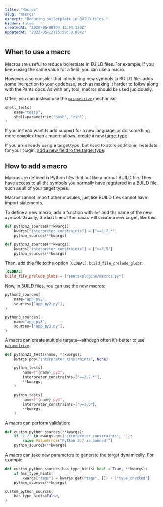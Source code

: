 ```yaml
---
title: "Macros"
slug: "macros"
excerpt: "Reducing boilerplate in BUILD files."
hidden: false
createdAt: "2020-05-08T04:15:04.126Z"
updatedAt: "2022-05-12T15:59:18.084Z"
---
```

When to use a macro
-------------------

Macros are useful to reduce boilerplate in BUILD files. For example, if you keep using the same value for a field, you can use a macro. 

However, also consider that introducing new symbols to BUILD files adds some indirection to your codebase, such as making it harder to follow along with the Pants docs. As with any tool, macros should be used judiciously.

Often, you can instead use the [`parametrize`](doc:targets) mechanism:

```python BUILD
shell_tests(
    name="tests",
    shell=parametrize("bash", "zsh"),
)
```

If you instead want to add support for a new language, or do something more complex than a macro allows, create a new [target type](doc:target-api-new-targets).

If you are already using a target type, but need to store additional metadata for your plugin, [add a new field to the target type](doc:target-api-extending-targets).

How to add a macro
------------------

Macros are defined in Python files that act like a normal BUILD file. They have access to all the symbols you normally have registered in a BUILD file, such as all of your target types. 

Macros cannot import other modules, just like BUILD files cannot have import statements.

To define a new macro, add a function with `def` and the name of the new symbol. Usually, the last line of the macro will create a new target, like this:

```python pants-plugins/macros.py
def python2_sources(**kwargs):
    kwargs["interpreter_constraints"] = ["==2.7.*"]
    python_sources(**kwargs)

def python3_sources(**kwargs):
    kwargs["interpreter_constraints"] = [">=3.5"]
    python_sources(**kwargs)
```

Then, add this file to the option `[GLOBAL].build_file_prelude_globs`:

```toml pants.toml
[GLOBAL]
build_file_prelude_globs = ["pants-plugins/macros.py"]
```

Now, in BUILD files, you can use the new macros:

```python project/BUILD
python2_sources(
    name="app_py2",
    sources=["app_py2.py"],
)

python3_sources(
    name="app_py3",
    sources=["app_py3.py"],
)
```

A macro can create multiple targets—although often it's better to use [`parametrize`](doc:targets):

```python pants-plugins/macros.py
def python23_tests(name, **kwargs):
    kwargs.pop("interpreter_constraints", None)

    python_tests(
        name=f"{name}_py2",
        interpreter_constraints=["==2.7.*"],
        **kwargs,
    )
 
    python_tests(
        name=f"{name}_py3",
        interpreter_constraints=[">=3.5"],
        **kwargs,
    )
```

A macro can perform validation:

```python pants-plugins/macros.py
def custom_python_sources(**kwargs):
    if "2.7" in kwargs.get("interpreter_constraints", ""):
        raise ValueError("Python 2.7 is banned!")
    python_sources(**kwargs)
```

A macro can take new parameters to generate the target dynamically. For example:

```python pants-plugins/macros.py
def custom_python_sources(has_type_hints: bool = True, **kwargs):
    if has_type_hints:
        kwargs["tags"] = kwargs.get("tags", []) + ["type_checked"]
    python_sources(**kwargs)
```
```python project/BUILD
custom_python_sources(
    has_type_hints=False,
)
```
